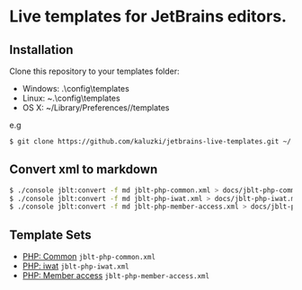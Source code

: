 # Live templates for JetBrains editors.

## Installation

Clone this repository to your templates folder:

* Windows: <home>\.<jb-product>\config\templates
* Linux: ~\.<jb-product>\config\templates
* OS X: ~/Library/Preferences/<jb-product>/templates

e.g
```sh
$ git clone https://github.com/kaluzki/jetbrains-live-templates.git ~/.WebIde100/config/templates
```

## Convert xml to markdown
```bash
$ ./console jblt:convert -f md jblt-php-common.xml > docs/jblt-php-common.md
$ ./console jblt:convert -f md jblt-php-iwat.xml > docs/jblt-php-iwat.md
$ ./console jblt:convert -f md jblt-php-member-access.xml > docs/jblt-php-member-access.md

```

## Template Sets

* [PHP: Common](docs/jblt-php-common.md) `jblt-php-common.xml`
* [PHP: iwat](docs/jblt-php-iwat.md) `jblt-php-iwat.xml`
* [PHP: Member access](docs/jblt-php-member-access.md) `jblt-php-member-access.xml`